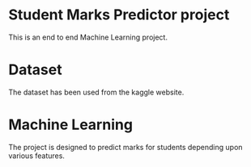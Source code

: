 # Student Marks Predictor project 
This is an end to end Machine Learning project.

# Dataset
The dataset has been used from the kaggle website.

# Machine Learning
The project is designed to predict marks for students depending upon various features.
